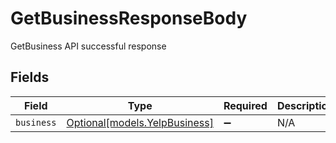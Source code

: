 # GetBusinessResponseBody

GetBusiness API successful response


## Fields

| Field                                                      | Type                                                       | Required                                                   | Description                                                |
| ---------------------------------------------------------- | ---------------------------------------------------------- | ---------------------------------------------------------- | ---------------------------------------------------------- |
| `business`                                                 | [Optional[models.YelpBusiness]](../models/yelpbusiness.md) | :heavy_minus_sign:                                         | N/A                                                        |